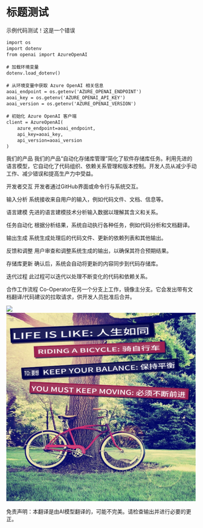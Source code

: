 # 标题测试

示例代码测试！这是一个错误
```
import os
import dotenv
from openai import AzureOpenAI

# 加载环境变量
dotenv.load_dotenv()

# 从环境变量中获取 Azure OpenAI 相关信息
aoai_endpoint = os.getenv('AZURE_OPENAI_ENDPOINT')
aoai_key = os.getenv('AZURE_OPENAI_API_KEY')
aoai_version = os.getenv('AZURE_OPENAI_VERSION')

# 初始化 Azure OpenAI 客户端
client = AzureOpenAI(
    azure_endpoint=aoai_endpoint,
    api_key=aoai_key,
    api_version=aoai_version
)
```

我们的产品
我们的产品“自动化存储库管理”简化了软件存储库任务。利用先进的语言模型，它自动化了代码组织、依赖关系管理和版本控制。开发人员从减少手动工作、减少错误和提高生产力中受益。

开发者交互
开发者通过GitHub界面或命令行与系统交互。

输入分析
系统接收来自用户的输入，例如代码文件、文档、信息等。

语言建模
先进的语言建模技术分析输入数据以理解其含义和关系。

任务自动化
根据分析结果，系统自动执行各种任务，例如代码分析和文档翻译。

输出生成
系统生成处理后的代码文件、更新的依赖列表和其他输出。

反馈和调整
用户审查和调整系统生成的输出，以确保其符合预期结果。

存储库更新
确认后，系统会自动将更新的内容同步到代码存储库。

迭代过程
此过程可以迭代以处理不断变化的代码和依赖关系。

合作工作流程
Co-Operator在另一个分支上工作，镜像主分支。它会发出带有文档翻译/代码建议的拉取请求，供开发人员批准后合并。

![](https://upload.wikimedia.org/wikipedia/commons/thumb/7/77/Google_Images_2015_logo.svg/1200px-Google_Images_2015_logo.svg.png)
![](./translated_images/bicycle.e5987a077c36459b31452b5f6322a930fe95440ab29aeb9c7cbea92148cbe694.zh.png)


免责声明：本翻译是由AI模型翻译的，可能不完美。请检查输出并进行必要的更正。